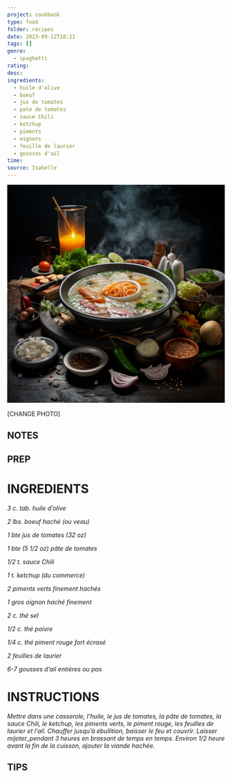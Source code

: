 ```yaml
---
project: cookbook
type: food
folder: recipes
date: 2023-09-12T18:21
tags: []
genre:
  - spaghetti
rating: 
desc: 
ingredients:
  - huile d'olive
  - boeuf
  - jus de tomates
  - pate de tomates
  - sauce Chili
  - ketchup
  - piments
  - oignons
  - feuille de laurier
  - gousses d'ail
time: 
source: Isabelle
---
```


![IMAGE](_default.png)


[CHANGE PHOTO]


## NOTES




## PREP


# INGREDIENTS

_3 c. tab. huile d’olive_

_2 lbs. boeuf haché (ou veau)_

_1 bte jus de tomates (32 oz)_

_1 bte (5_ _1/2_ _oz) pâte de tomates_

_1/2 t. sauce Chili_

_1 t. ketchup (du commerce)_

_2 piments verts finement hachés_

_1 gros oignon haché finement_

_2 c. thé sel_

_1/2 c. thé poivre_

_1/4 c. thé piment rouge fort écrasé_

_2 feuilles de laurier_

_6-7 gousses d’ail entières ou pas_


# INSTRUCTIONS

_Mettre dans une casserole, l’huile, le jus de_
_tomates, la pâte de tomates, la sauce Chili, le_
_ketchup, les piments verts, le piment rouge,_
_les feuilles de laurier et l’ail. Chauffer jusqu’à_
_ébullition, baisser le feu et couvrir. Laisser_
_mijoter_pendant 3 heures en brassant de_
_temps en temps. Environ_ _1/2_ _heure avant la_
_fin de la cuisson, ajouter la viande hachée._

## TIPS



